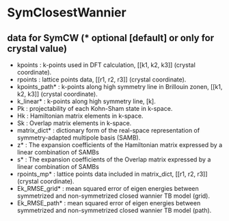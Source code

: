 # SymClosestWannier

## data for SymCW (* optional [default] or only for crystal value)
- kpoints : k-points used in DFT calculation, [[k1, k2, k3]] (crystal coordinate).
- rpoints : lattice points data, [[r1, r2, r3]] (crystal coordinate).
- kpoints_path* :  k-points along high symmetry line in Brillouin zonen, [[k1, k2, k3]] (crystal coordinate).
- k_linear* : k-points along high symmetry line, [k].
- Pk : projectability of each Kohn-Sham state in k-space.
- Hk : Hamiltonian matrix elements in k-space.
- Sk : Overlap matrix elements in k-space.
- matrix_dict* : dictionary form of the real-space representation of symmetry-adapted multipole basis (SAMB).
- z* : The expansion coefficients of the Hamiltonian matrix expressed by a linear combination of SAMBs
- s* : The expansion coefficients of the Overlap matrix expressed by a linear combination of SAMBs
- rpoints_mp* : lattice points data included in matrix_dict, [[r1, r2, r3]] (crystal coordinate).
- Ek_RMSE_grid* : mean squared error of eigen energies between symmetrized and non-symmetrized closed wannier TB model (grid).
- Ek_RMSE_path* :  mean squared error of eigen energies between symmetrized and non-symmetrized closed wannier TB model (path).
